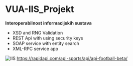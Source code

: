 # VUA-IIS_Projekt
 <b>Interoperabilnost informacijskih sustava</b></br>
   <ul>
    <li>XSD and RNG Validation</li>
    <li>REST Api with using security keys</li>
    <li>SOAP service with entity search</li>
    <li>XML-RPC service app</li>
   </ul>


![IIS](https://user-images.githubusercontent.com/61901937/178829559-f3bebe5b-617d-4a66-90fd-96df1e323efa.JPG)
https://rapidapi.com/api-sports/api/api-football-beta/
